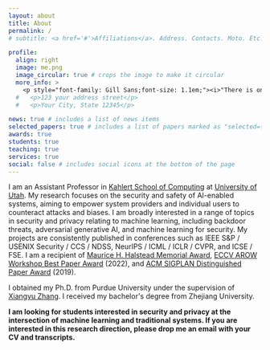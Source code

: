 ```yaml
---
layout: about
title: About
permalink: /
# subtitle: <a href='#'>Affiliations</a>. Address. Contacts. Moto. Etc.

profile:
  align: right
  image: me.png
  image_circular: true # crops the image to make it circular
  more_info: >
    <p style="font-family: Gill Sans;font-size: 1.1em;"><i>"There is only one true heroism in the world: to see the world as it is, and to love it."</i> ― Roman Rolland</p>
  #   <p>123 your address street</p>
  #   <p>Your City, State 12345</p>

news: true # includes a list of news items
selected_papers: true # includes a list of papers marked as "selected={true}"
awards: true
students: true
teaching: true
services: true
social: false # includes social icons at the bottom of the page
---
```


I am an Assistant Professor in [Kahlert School of Computing](https://www.cs.utah.edu) at [University of Utah](https://www.utah.edu). My research focuses on the security and safety of AI-enabled systems, aiming to empower system providers and individual users to counteract attacks and biases. I am broadly interested in a range of topics in security and privacy relating to machine learning, including backdoor threats, adversarial generative AI, and machine learning for security. My projects are consistently published in conferences such as IEEE S&P / USENIX Security / CCS / NDSS, NeurIPS / ICML / ICLR / CVPR, and ICSE / FSE. I am a recipient of [Maurice H. Halstead Memorial Award](https://www.cs.purdue.edu/news/articles/2023/2023_purdue_cs_awards.html), [ECCV AROW Workshop Best Paper Award](https://eccv22-arow.github.io) (2022), and [ACM SIGPLAN Distinguished Paper Award](https://2019.splashcon.org/attending/splash-awards#oopsla-2019-distinguished-paper-awards) (2019).

I obtained my Ph.D. from Purdue University under the supervision of [Xiangyu Zhang](https://www.cs.purdue.edu/homes/xyzhang/). I received my bachelor's degree from Zhejiang University.

<b>I am looking for students interested in security and privacy at the intersection of machine learning and traditional systems. If you are interested in this research direction, please drop me an email with your CV and transcripts.</b>
